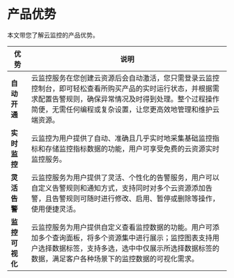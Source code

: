 # __产品优势__

本文带您了解云监控的产品优势。

| 优势            | 说明                                                                                                                                                          |
|-----------------|---------------------------------------------------------------------------------------------------------------------------------------------------------------|
| **自动开通**     | 云监控服务在您创建云资源后会自动激活，您只需登录云监控控制台，即可轻松查看所购买产品的实时运行状态，并根据需求配置告警规则，确保异常情况及时得到处理。整个过程操作简便，无需任何编程或复杂设置，让您更高效地管理和维护云端资源。 |
| **实时监控**     | 云监控为用户提供了自动、准确且几乎实时地采集基础监控指标和存储监控指标数据的功能，用户可享受免费的云资源实时监控服务。                                            |
| **灵活告警**     | 云监控服务为用户提供了灵活、个性化的告警服务，用户可以自定义告警规则和通知方式，支持同时对多个云资源添加告警，且告警规则可随时进行修改、启用、暂停或删除等操作，使用便捷灵活。         |
| **监控可视化**   | 云监控服务为用户提供自定义查看监控数据的功能。用户可添加多个查询面板，将多个资源集中进行展示；监控图表支持用户选择数据标签，支持多选，选中中仅展示所选择数据标签的数据，满足客户各种场景下的监控数据的可视化需求。 |
